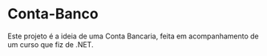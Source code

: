 # Conta-Banco
Este projeto é a ideia de uma Conta Bancaria, feita em acompanhamento de um curso que fiz de .NET.
